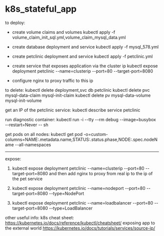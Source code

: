 # k8s_stateful_app
to deploy:
- create volume claims and volumes
  kubectl apply -f volume_claim_init_sql.yml,volume_claim_mysql_data.yml

- create database deployment and service
  kubectl apply -f mysql_578.yml

- create petclinic deployment and service
kubectl apply -f petclinic.yml

- create service that exposes application via the cluster ip
  kubectl expose deployment petclinic --name=clusterip --port=80 --target-port=8080 

- configure nginx to proxy traffic to this ip

to delete:
kubectl delete deployment,svc db petclinic
kubectl delete pvc mysql-data-claim mysql-init-claim
kubectl delete pv mysql-data-volume mysql-init-volume

get an IP of the petclinic service:
kubectl describe service petclinic

run diagnostic container:
kubectl run -i --tty --rm debug --image=busybox --restart=Never -- sh

get pods on all nodes:
kubectl get pod -o=custom-columns=NAME:.metadata.name,STATUS:.status.phase,NODE:.spec.nodeName --all-namespaces

-----
expose:
1. kubectl expose deployment petclinic --name=clusterip --port=80 --target-port=8080
and then add nginx to proxy from real ip to the ip of the 
pet
service

2. kubectl expose deployment petclinic --name=nodeport --port=80 --target-port=8080 --type=NodePort

3. kubectl expose deployment petclinic --name=loadbalancer --port=80 --target-port=8080 --type=LoadBalancer

other useful info:
k8s cheat sheet:
https://kubernetes.io/docs/reference/kubectl/cheatsheet/
exposing app to the external world
https://kubernetes.io/docs/tutorials/services/source-ip/

